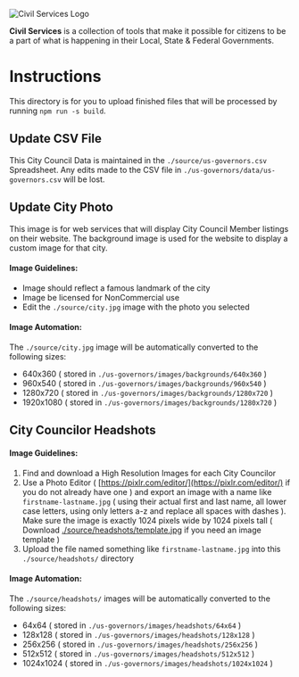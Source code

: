 ![Civil Services Logo](https://cdn.civil.services/common/github-logo.png "Civil Services Logo")

__Civil Services__ is a collection of tools that make it possible for citizens to be a part of what is happening in their Local, State & Federal Governments.


Instructions
===

This directory is for you to upload finished files that will be processed by running `npm run -s build`.


Update CSV File
---

This City Council Data is maintained in the `./source/us-governors.csv` Spreadsheet.  Any edits made to the CSV file in `./us-governors/data/us-governors.csv` will be lost. 


Update City Photo
---

This image is for web services that will display City Council Member listings on their website.  The background image is used for the website to display a custom image for that city.

#### Image Guidelines:

* Image should reflect a famous landmark of the city
* Image be licensed for NonCommercial use
* Edit the `./source/city.jpg` image with the photo you selected

#### Image Automation:

The `./source/city.jpg` image will be automatically converted to the following sizes:

* 640x360 ( stored in `./us-governors/images/backgrounds/640x360` )
* 960x540 ( stored in `./us-governors/images/backgrounds/960x540` )
* 1280x720 ( stored in `./us-governors/images/backgrounds/1280x720` )
* 1920x1080 ( stored in `./us-governors/images/backgrounds/1280x720` )


City Councilor Headshots
---

#### Image Guidelines:

1. Find and download a High Resolution Images for each City Councilor
2. Use a Photo Editor ( [https://pixlr.com/editor/](https://pixlr.com/editor/) if you do not already have one ) and export an image with a name like `firstname-lastname.jpg` ( using their actual first and last name, all lower case letters, using only letters a-z and replace all spaces with dashes ). Make sure the image is exactly 1024 pixels wide by 1024 pixels tall ( Download [./source/headshots/template.jpg](./headshots/template.jpg) if you need an image template )
3. Upload the file named something like `firstname-lastname.jpg` into this `./source/headshots/` directory

#### Image Automation:

The `./source/headshots/` images will be automatically converted to the following sizes:

* 64x64 ( stored in `./us-governors/images/headshots/64x64` )
* 128x128 ( stored in `./us-governors/images/headshots/128x128` )
* 256x256 ( stored in `./us-governors/images/headshots/256x256` )
* 512x512 ( stored in `./us-governors/images/headshots/512x512` )
* 1024x1024 ( stored in `./us-governors/images/headshots/1024x1024` )